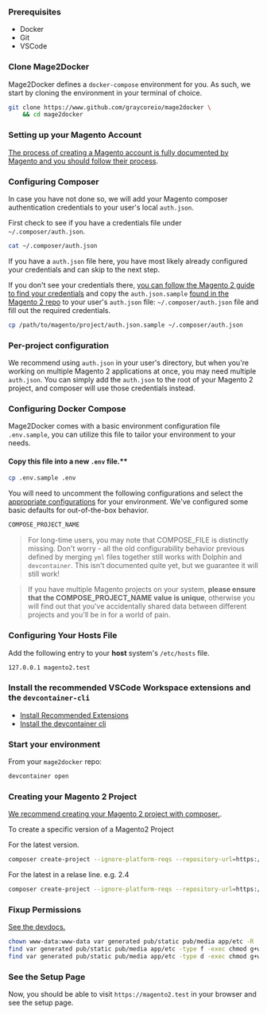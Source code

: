 ### Prerequisites

* Docker
* Git
* VSCode

### Clone Mage2Docker

Mage2Docker defines a `docker-compose` environment for you. As such, we start by cloning the environment in your terminal of choice.

```bash
git clone https://www.github.com/graycoreio/mage2docker \
    && cd mage2docker
```

### Setting up your Magento Account
[The process of creating a Magento account is fully documented by Magento and you should follow their process](https://docs.magento.com/m2/ce/user_guide/magento/magento-account-create.html). 

### Configuring Composer
In case you have not done so, we will add your Magento composer authentication credentials to your user's local `auth.json`.

First check to see if you have a credentials file under `~/.composer/auth.json`.

```bash
cat ~/.composer/auth.json
```

If you have a `auth.json` file here, you have most likely already configured your credentials and can skip to the next step.

If you don't see your credentials there, [you can follow the Magento 2 guide to find your credentials](https://devdocs.magento.com/guides/v2.3/install-gde/prereq/connect-auth.html) and copy the `auth.json.sample` [found in the Magento 2 repo](https://github.com/magento/magento2/blob/2.4-develop/auth.json.sample) to your user's `auth.json` file: `~/.composer/auth.json` file and fill out the required credentials.

```bash
cp /path/to/magento/project/auth.json.sample ~/.composer/auth.json
``` 

### Per-project configuration
We recommend using `auth.json` in your user's directory, but when you're working on multiple Magento 2 applications at once, you may need multiple `auth.json`. You can simply add the `auth.json` to the root of your Magento 2 project, and composer will use those credentials instead.

### Configuring Docker Compose
Mage2Docker comes with a basic environment configuration file `.env.sample`, you can utilize this file to tailor your environment to your needs. 

#### Copy this file into a new `.env` file.**

```bash
cp .env.sample .env
```

You will need to uncomment the following configurations and select the [appropriate configurations](./configuring.md) for your environment. We've configured some basic defaults for out-of-the-box behavior.

```bash
COMPOSE_PROJECT_NAME
```

> For long-time users, you may note that COMPOSE_FILE is distinctly missing. Don't worry - all the old configurability behavior previous defined by merging `yml` files together still works with Dolphin and `devcontainer`. This isn't documented quite yet, but we guarantee it will still work!

> If you have multiple Magento projects on your system, **please ensure that the COMPOSE_PROJECT_NAME value is unique**, otherwise you will find out that you've accidentally shared data between different projects and you'll be in for a world of pain.

### Configuring Your Hosts File
Add the following entry to your **host** system's `/etc/hosts` file.

```bash
127.0.0.1 magento2.test
```

### Install the recommended VSCode Workspace extensions and the `devcontainer-cli`
* [Install Recommended Extensions](https://code.visualstudio.com/docs/editor/extension-marketplace#_browse-for-extensions)
* [Install the devcontainer cli](https://code.visualstudio.com/docs/remote/devcontainer-cli)

### Start your environment
From your `mage2docker` repo:

```bash
devcontainer open
```

### Creating your Magento 2 Project
[We recommend creating your Magento 2 project with composer.](https://devdocs.magento.com/guides/v2.3/install-gde/composer.html).

To create a specific version of a Magento2 Project

For the latest version.
```bash
composer create-project --ignore-platform-reqs --repository-url=https://repo.magento.com/ magento/project-community-edition=2.* .
```
For the latest in a relase line. e.g. 2.4
```bash
composer create-project --ignore-platform-reqs --repository-url=https://repo.magento.com/ magento/project-community-edition=2.4.* .
```

### Fixup Permissions
[See the devdocs.](https://devdocs.magento.com/guides/v2.4/config-guide/prod/prod_file-sys-perms.html#mage-owner-two-devel)

```bash
chown www-data:www-data var generated pub/static pub/media app/etc -R
find var generated pub/static pub/media app/etc -type f -exec chmod g+w {} +
find var generated pub/static pub/media app/etc -type d -exec chmod g+ws {} +
```

### See the Setup Page
Now, you should be able to visit `https://magento2.test` in your browser and see the setup page.
